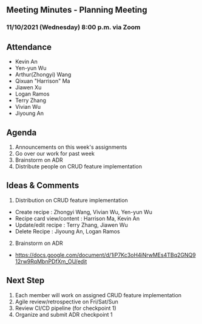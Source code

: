 ## Meeting Minutes - Planning Meeting

### 11/10/2021 (Wednesday) 8:00 p.m. via Zoom

## Attendance

- Kevin An
- Yen-yun Wu
- Arthur(Zhongyi) Wang
- Qixuan "Harrison" Ma
- Jiawen Xu
- Logan Ramos
- Terry Zhang
- Vivian Wu
- Jiyoung An

## Agenda

1. Announcements on this week's assignments
2. Go over our work for past week
3. Brainstorm on ADR
4. Distribute people on CRUD feature implementation

<!--
## What went well

## What are we working on at the moment

## Blockers

## Feedback
-->

## Ideas & Comments

1. Distribution on CRUD feature implementation

- Create recipe : Zhongyi Wang, Vivian Wu, Yen-yun Wu
- Recipe card view/content : Harrison Ma, Kevin An
- Update/edit recipe : Terry Zhang, Jiawen Wu
- Delete Recipe : Jiyoung An, Logan Ramos

2. Brainstorm on ADR

- https://docs.google.com/document/d/1iP7Kc3oH4iNrwMEs4TBq2GNQ912rw9RqMbnPDfXm_OU/edit

## Next Step

1.  Each member will work on assigned CRUD feature implementation
2.  Agile review/retrospective on Fri/Sat/Sun
3.  Review CI/CD pipeline (for checkpoint 1)
4.  Organize and submit ADR checkpoint 1

